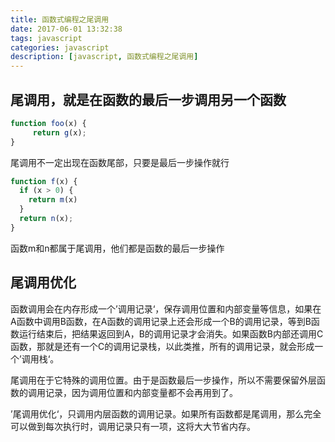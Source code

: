 ```yaml
---
title: 函数式编程之尾调用
date: 2017-06-01 13:32:38
tags: javascript
categories: javascript
description: [javascript, 函数式编程之尾调用]
---
```

## 尾调用，就是在函数的最后一步调用另一个函数

```js
function foo(x) {
     return g(x);
}
```
尾调用不一定出现在函数尾部，只要是最后一步操作就行

```js
function f(x) {
  if (x > 0) {
    return m(x)
  }
  return n(x);
}
```
函数m和n都属于尾调用，他们都是函数的最后一步操作

## 尾调用优化

函数调用会在内存形成一个’调用记录‘，保存调用位置和内部变量等信息，如果在A函数中调用B函数，在A函数的调用记录上还会形成一个B的调用记录，等到B函数运行结束后，把结果返回到A，B的调用记录才会消失。如果函数B内部还调用C函数，那就是还有一个C的调用记录栈，以此类推，所有的调用记录，就会形成一个’调用栈‘。

尾调用在于它特殊的调用位置。由于是函数最后一步操作，所以不需要保留外层函数的调用记录，因为调用位置和内部变量都不会再用到了。

’尾调用优化‘，只调用内层函数的调用记录。如果所有函数都是尾调用，那么完全可以做到每次执行时，调用记录只有一项，这将大大节省内存。


